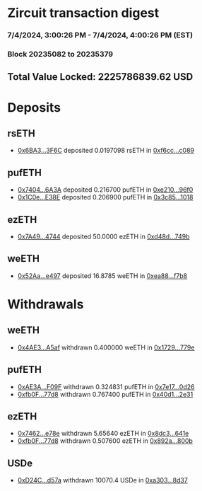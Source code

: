 # Zircuit transaction digest
### 7/4/2024, 3:00:26 PM - 7/4/2024, 4:00:26 PM (EST)
### Block 20235082 to 20235379

## Total Value Locked: 2225786839.62 USD

# Deposits
## rsETH
- [0x6BA3...3F6C](https://etherscan.io/address/0x6BA3d20Bf68A33fFC58BBc3e234D6a6266913F6C) deposited 0.0197098 rsETH in [0xf6cc...c089](https://etherscan.io/tx/0x6BA3d20Bf68A33fFC58BBc3e234D6a6266913F6C)
## pufETH
- [0x7404...6A3A](https://etherscan.io/address/0x74047EAEc4D33010a066074A1dAA5292Fe726A3A) deposited 0.216700 pufETH in [0xe210...96f0](https://etherscan.io/tx/0x74047EAEc4D33010a066074A1dAA5292Fe726A3A)
- [0x1C0e...E38E](https://etherscan.io/address/0x1C0e9c961DC4c4Bb6b173b968fe13B22f839E38E) deposited 0.206900 pufETH in [0x3c85...1018](https://etherscan.io/tx/0x1C0e9c961DC4c4Bb6b173b968fe13B22f839E38E)
## ezETH
- [0x7A49...4744](https://etherscan.io/address/0x7A493Be5c2ce014cD049Bf178a1ac0Db1B434744) deposited 50.0000 ezETH in [0xd48d...749b](https://etherscan.io/tx/0x7A493Be5c2ce014cD049Bf178a1ac0Db1B434744)
## weETH
- [0x52Aa...e497](https://etherscan.io/address/0x52Aa899454998Be5b000Ad077a46Bbe360F4e497) deposited 16.8785 weETH in [0xea88...f7b8](https://etherscan.io/tx/0x52Aa899454998Be5b000Ad077a46Bbe360F4e497)
# Withdrawals
## weETH
- [0x4AE3...A5af](https://etherscan.io/address/0x4AE32537C556847a2eA8e88cA6122b73Cc18A5af) withdrawn 0.400000 weETH in [0x1729...779e](https://etherscan.io/tx/0x4AE32537C556847a2eA8e88cA6122b73Cc18A5af)
## pufETH
- [0xAE3A...F09F](https://etherscan.io/address/0xAE3AeF05B9231d681192B8c962d89a33Ce4DF09F) withdrawn 0.324831 pufETH in [0x7e17...0d26](https://etherscan.io/tx/0xAE3AeF05B9231d681192B8c962d89a33Ce4DF09F)
- [0xfb0F...77d8](https://etherscan.io/address/0xfb0Fb4f4655eC866086c36f9f8541D29F89477d8) withdrawn 0.767400 pufETH in [0x40d1...2e31](https://etherscan.io/tx/0xfb0Fb4f4655eC866086c36f9f8541D29F89477d8)
## ezETH
- [0x7462...e78e](https://etherscan.io/address/0x74622993D3eEa191F23105712aB09f63Ff78e78e) withdrawn 5.65640 ezETH in [0x8dc3...641e](https://etherscan.io/tx/0x74622993D3eEa191F23105712aB09f63Ff78e78e)
- [0xfb0F...77d8](https://etherscan.io/address/0xfb0Fb4f4655eC866086c36f9f8541D29F89477d8) withdrawn 0.507600 ezETH in [0x892a...800b](https://etherscan.io/tx/0xfb0Fb4f4655eC866086c36f9f8541D29F89477d8)
## USDe
- [0xD24C...d57a](https://etherscan.io/address/0xD24Cfe2d0fa81369ca6291c28ac5426e16B6d57a) withdrawn 10070.4 USDe in [0xa303...8d37](https://etherscan.io/tx/0xD24Cfe2d0fa81369ca6291c28ac5426e16B6d57a)
